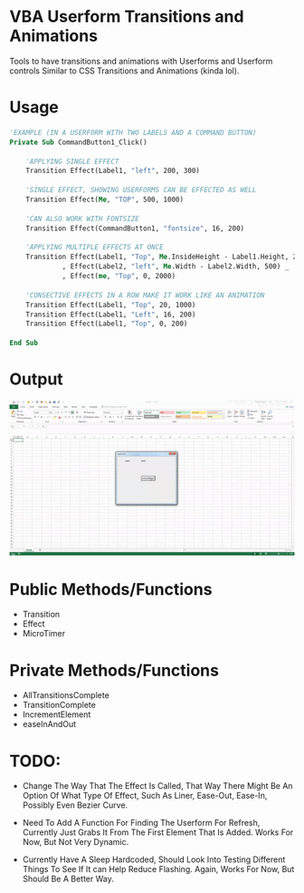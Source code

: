 # VBA Userform Transitions and Animations
Tools to have transitions and animations with Userforms and Userform controls
Similar to CSS Transitions and Animations (kinda lol).

# Usage
```vb
'EXAMPLE (IN A USERFORM WITH TWO LABELS AND A COMMAND BUTTON)
Private Sub CommandButton1_Click()
    
    'APPLYING SINGLE EFFECT
    Transition Effect(Label1, "left", 200, 300)
    
    'SINGLE EFFECT, SHOWING USERFORMS CAN BE EFFECTED AS WELL
    Transition Effect(Me, "TOP", 500, 1000)
    
    'CAN ALSO WORK WITH FONTSIZE
    Transition Effect(CommandButton1, "fontsize", 16, 200)
    
    'APPLYING MULTIPLE EFFECTS AT ONCE
    Transition Effect(Label1, "Top", Me.InsideHeight - Label1.Height, 200) _
             , Effect(Label2, "left", Me.Width - Label2.Width, 500) _
             , Effect(me, "Top", 0, 2000)
             
    'CONSECTIVE EFFECTS IN A ROW MAKE IT WORK LIKE AN ANIMATION
    Transition Effect(Label1, "Top", 20, 1000)
    Transition Effect(Label1, "Left", 16, 200)
    Transition Effect(Label1, "Top", 0, 200)
   
End Sub
```
# Output
![](UserformAnimation.gif)

# Public Methods/Functions
- Transition
- Effect
- MicroTimer

# Private Methods/Functions
- AllTransitionsComplete
- TransitionComplete
- IncrementElement
- easeInAndOut

# TODO:
- Change The Way That The Effect Is Called, That Way There Might Be An Option Of What Type Of Effect, Such As Liner, Ease-Out, Ease-In, Possibly Even Bezier Curve.

- Need To Add A Function For Finding The Userform For Refresh, Currently Just Grabs It From The First Element That Is Added. Works For Now, But Not Very Dynamic.


- Currently Have A Sleep Hardcoded, Should Look Into Testing Different Things To See If It can Help Reduce Flashing. Again, Works For Now, But Should Be A Better Way.


